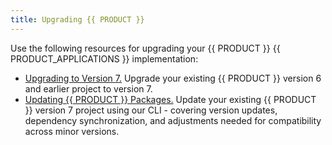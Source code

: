 ```yaml
---
title: Upgrading {{ PRODUCT }}
---
```


Use the following resources for upgrading your {{ PRODUCT }} {{ PRODUCT_APPLICATIONS }} implementation:

- [Upgrading to Version 7.](/guides/upgrading/upgrading) Upgrade your existing {{ PRODUCT }} version 6 and earlier project to version 7.
- [Updating {{ PRODUCT }} Packages.](/guides/upgrading/updating_packages) Update your existing {{ PRODUCT }} version 7 project using our CLI - covering version updates, dependency synchronization, and adjustments needed for compatibility across minor versions.
